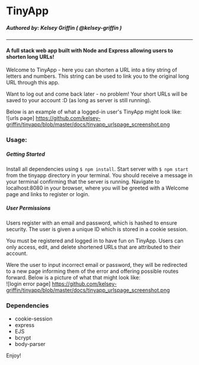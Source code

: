 # TinyApp
##### Authored by: Kelsey Griffin ( @kelsey-griffin )
---------------------------------
#### A full stack web app built with Node and Express allowing users to shorten long URLs!

Welcome to TinyApp - here you can shorten a URL into a tiny string of letters and numbers. This string can be used to link you to the original long URL through this app.

Want to log out and come back later - no problem! Your short URLs will be saved to your account :D (as long as server is still running).

Below is an example of what a logged-in user's TinyApp might look like:  
![urls page]
https://github.com/kelsey-griffin/tinyapp/blob/master/docs/tinyapp_urlspage_screenshot.png

### Usage:

##### Getting Started
Install all dependencies using `$ npm install`.
Start server with `$ npm start` from the tinyapp directory in your terminal. You should receive a message in your terminal confirming that the server is running. 
Navigate to localhost:8080 in your browser, where you will be greeted with a Welcome page and links to register or login. 

##### User Permissions
Users register with an email and password, which is hashed to ensure security. The user is given a unique ID which is stored in a cookie session. 

You must be registered and logged in to have fun on TinyApp.
Users can only access, edit, and delete shortened URLs that are attributed to their account.

Were the user to input incorrect email or password, they will be redirected to a new page informing them of the error and offering possible routes forward. Below is a picture of what that might look like:  
![login error page]
https://github.com/kelsey-griffin/tinyapp/blob/master/docs/tinyapp_urlspage_screenshot.png

### Dependencies
- cookie-session
- express
- EJS
- bcrypt
- body-parser

Enjoy!

